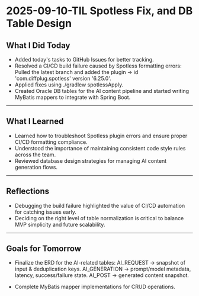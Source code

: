 # 2025-09-10-TIL Spotless Fix, and DB Table Design

## What I Did Today

- Added today's tasks to GitHub Issues for better tracking.
- Resolved a CI/CD build failure caused by Spotless formatting errors:
  Pulled the latest branch and added the plugin → id 'com.diffplug.spotless' version '6.25.0'.
- Applied fixes using ./gradlew spotlessApply.
- Created Oracle DB tables for the AI content pipeline and started writing MyBatis mappers to integrate with Spring Boot.

---

## What I Learned

- Learned how to troubleshoot Spotless plugin errors and ensure proper CI/CD formatting compliance.
- Understood the importance of maintaining consistent code style rules across the team.
- Reviewed database design strategies for managing AI content generation flows.

---

## Reflections

- Debugging the build failure highlighted the value of CI/CD automation for catching issues early.
- Deciding on the right level of table normalization is critical to balance MVP simplicity and future scalability.

---

## Goals for Tomorrow

- Finalize the ERD for the AI-related tables:
  AI_REQUEST → snapshot of input & deduplication keys.
  AI_GENERATION → prompt/model metadata, latency, success/failure state.
  AI_POST → generated content snapshot.

- Complete MyBatis mapper implementations for CRUD operations.
